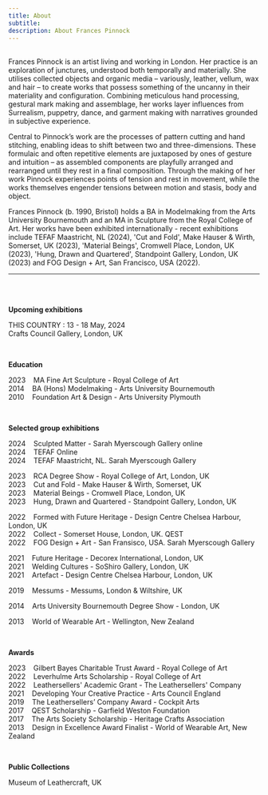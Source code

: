 ```yaml
---
title: About
subtitle: 
description: About Frances Pinnock
---
```



<br /> 
Frances Pinnock is an artist living and working in London. Her practice is an exploration of junctures, understood both temporally and materially. She utilises collected objects and organic media – variously, leather, vellum, wax and hair – to create works that possess something of the uncanny in their materiality and configuration. Combining meticulous hand processing, gestural mark making and assemblage, her works layer influences from Surrealism, puppetry, dance, and garment making with narratives grounded in subjective experience. 

Central to Pinnock’s work are the processes of pattern cutting and hand stitching, enabling ideas to shift between two and three-dimensions. These formulaic and often repetitive elements are juxtaposed by ones of gesture and intuition – as assembled components are playfully arranged and rearranged until they rest in a final composition. Through the making of her work Pinnock experiences points of tension and rest in movement, while the works themselves engender tensions between motion and stasis, body and object.

Frances Pinnock (b. 1990, Bristol) holds a BA in Modelmaking from the Arts University Bournemouth and an MA in Sculpture from the Royal College of Art. Her works have been exhibited internationally - recent exhibitions include TEFAF Maastricht, NL (2024), 'Cut and Fold', Make Hauser & Wirth, Somerset, UK (2023), 'Material Beings', Cromwell Place, London, UK (2023), 'Hung, Drawn and Quartered', Standpoint Gallery, London, UK (2023) and FOG Design + Art, San Francisco, USA (2022).  

  _________________________________________________________________________________________________________                     
 
<br />  
<br />
 

**Upcoming exhibitions**  


THIS COUNTRY : 13 - 18 May, 2024  
Crafts Council Gallery, London, UK  

<br />

**Education**  

2023&nbsp;&nbsp;&nbsp; MA Fine Art Sculpture - Royal College of Art  
2014&nbsp;&nbsp;&nbsp; BA (Hons) Modelmaking - Arts University Bournemouth  
2010&nbsp;&nbsp;&nbsp; Foundation Art & Design - Arts University Plymouth  

<br />
 

**Selected group exhibitions**  

2024&nbsp;&nbsp;&nbsp; Sculpted Matter - Sarah Myerscough Gallery online  
2024&nbsp;&nbsp;&nbsp; TEFAF Online  
2024&nbsp;&nbsp;&nbsp; TEFAF Maastricht, NL. Sarah Myerscough Gallery  

2023&nbsp;&nbsp;&nbsp; RCA Degree Show - Royal College of Art, London, UK  
2023&nbsp;&nbsp;&nbsp; Cut and Fold - Make Hauser & Wirth, Somerset, UK  
2023&nbsp;&nbsp;&nbsp; Material Beings - Cromwell Place, London, UK  
2023&nbsp;&nbsp;&nbsp; Hung, Drawn and Quartered - Standpoint Gallery, London, UK  

2022&nbsp;&nbsp;&nbsp; Formed with Future Heritage - Design Centre Chelsea Harbour, London, UK  
2022&nbsp;&nbsp;&nbsp; Collect - Somerset House, London, UK. QEST  
2022&nbsp;&nbsp;&nbsp; FOG Design + Art - San Fransisco, USA. Sarah Myerscough Gallery   

2021&nbsp;&nbsp;&nbsp; Future Heritage - Decorex International, London, UK  
2021&nbsp;&nbsp;&nbsp; Welding Cultures - SoShiro Gallery, London, UK  
2021&nbsp;&nbsp;&nbsp; Artefact - Design Centre Chelsea Harbour, London, UK  

2019&nbsp;&nbsp;&nbsp; Messums - Messums, London & Wiltshire, UK  

2014&nbsp;&nbsp;&nbsp; Arts University Bournemouth Degree Show - London, UK  

2013&nbsp;&nbsp;&nbsp; World of Wearable Art - Wellington, New Zealand  

<br /> 

  
**Awards** 

2023&nbsp;&nbsp;&nbsp; Gilbert Bayes Charitable Trust Award - Royal College of Art  
2022&nbsp;&nbsp;&nbsp; Leverhulme Arts Scholarship - Royal College of Art   
2022&nbsp;&nbsp;&nbsp; Leathersellers' Academic Grant - The Leathersellers' Company   
2021&nbsp;&nbsp;&nbsp; Developing Your Creative Practice - Arts Council England  
2019&nbsp;&nbsp;&nbsp; The Leathersellers’ Company Award - Cockpit Arts  
2017&nbsp;&nbsp;&nbsp; QEST Scholarship - Garfield Weston Foundation  
2017&nbsp;&nbsp;&nbsp; The Arts Society Scholarship - Heritage Crafts Association  
2013&nbsp;&nbsp;&nbsp; Design in Excellence Award Finalist - World of Wearable Art, New Zealand  

<br />   


**Public Collections** 

Museum of Leathercraft, UK  

<br />  










